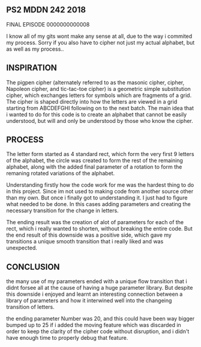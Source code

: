 ## PS2 MDDN 242 2018

FINAL EPISODE 0000000000008

I know all of my gits wont make any sense at all, due to the way i commited my process. Sorry if you also have to cipher not just my actual alphabet, but as well as my process..


## INSPIRATION

The pigpen cipher (alternately referred to as the masonic cipher, cipher, Napoleon cipher, and tic-tac-toe cipher) is a geometric simple substitution cipher, which exchanges letters for symbols which are fragments of a grid. The cipher is shaped directly into how the letters are viewed in a grid starting from ABCDEFGHI following on to the next batch. The main idea that i wanted to do for this code is to create an alphabet that cannot be easily understood, but will and only be understood by those who know the cipher.

## PROCESS

The letter form started as 4 standard rect, which form the very first 9 letters of the alphabet, the circle was created to form the rest of the remaining alphabet, along with the added final parameter of a rotation to form the remaning rotated variations of the alphabet. 

Understanding firstly how the code work for me was the hardest thing to do in this project. Since im not used to making code from another source other than my own. But once i finally got to understanding it. I just had to figure what needed to be done. In this cases adding parameters and creating the necessary transition for the change in letters.

The ending result was the creation of alot of parameters for each of the rect, which i really wanted to shorten, without breaking the entire code. But the end result of this downside was a positive side, which gave my transitions a unique smooth transition that i really liked and was unexpected.

## CONCLUSION

the many use of my parameters ended with a unique flow transition that i didnt forsee all at the cause of having a huge parameter library. But despite this downside i enjoyed and learnt an interesting connection between a library of parameters and how it interwined well into the changeing transition of letters.

the ending parameter Number was 20, and this could have been way bigger bumped up to 25 if i added the moving feature which was discarded in order to keep the clarity of the cipher code without disruption, and i didn't have enough time to properly debug that feature.



